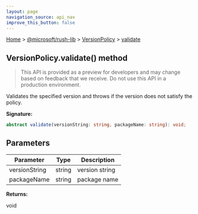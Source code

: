 ```yaml
---
layout: page
navigation_source: api_nav
improve_this_button: false
---
```



[Home](./index.md) &gt; [@microsoft/rush-lib](./rush-lib.md) &gt; [VersionPolicy](./rush-lib.versionpolicy.md) &gt; [validate](./rush-lib.versionpolicy.validate.md)

## VersionPolicy.validate() method

> This API is provided as a preview for developers and may change based on feedback that we receive. Do not use this API in a production environment.
>

Validates the specified version and throws if the version does not satisfy the policy.

<b>Signature:</b>

```typescript
abstract validate(versionString: string, packageName: string): void;
```

## Parameters

|  Parameter | Type | Description |
|  --- | --- | --- |
|  versionString | string | version string |
|  packageName | string | package name |

<b>Returns:</b>

void
